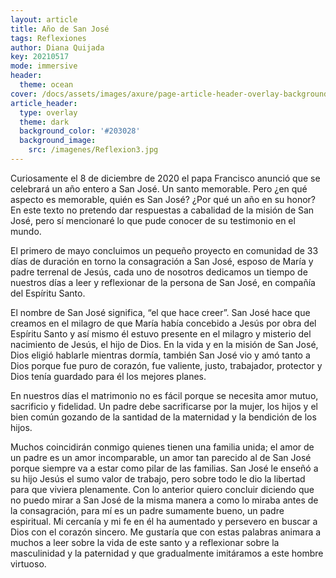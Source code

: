 ```yaml
---
layout: article
title: Año de San José
tags: Reflexiones
author: Diana Quijada
key: 20210517
mode: immersive
header:
  theme: ocean
cover: /docs/assets/images/axure/page-article-header-overlay-background-image.jpg
article_header:
  type: overlay
  theme: dark
  background_color: '#203028'
  background_image:
    src: /imagenes/Reflexion3.jpg
---
```

<!-- blank line -->
<!-- blank line -->
<!-- blank line -->
Curiosamente el 8 de diciembre de 2020 el papa Francisco anunció que se celebrará un año entero a San José. Un santo memorable. Pero ¿en qué aspecto es memorable, quién es San José? ¿Por qué un año en su honor? En este texto no pretendo dar respuestas a cabalidad de la misión de San José, pero sí mencionaré lo que pude conocer de su testimonio en el mundo.  

El primero de mayo concluimos un pequeño proyecto en comunidad de 33 días de duración en torno la consagración a San José, esposo de María y padre terrenal de Jesús, cada uno de nosotros dedicamos un tiempo de nuestros días a leer y reflexionar de la persona de San José, en compañía del Espíritu Santo.  

El nombre de San José significa, “el que hace creer”. San José hace que creamos en el milagro de que María había concebido a Jesús por obra del Espíritu Santo y así mismo él estuvo presente en el milagro y misterio del nacimiento de Jesús, el hijo de Dios. En la vida y en la misión de San José, Dios eligió hablarle mientras dormía, también San José vio y amó tanto a Dios porque fue puro de corazón, fue valiente, justo, trabajador, protector y Dios tenía guardado para él los mejores planes.  

En nuestros días el matrimonio no es fácil porque se necesita amor mutuo, sacrificio y fidelidad. Un padre debe sacrificarse por la mujer, los hijos y el bien común gozando de la santidad de la maternidad y la bendición de los hijos.  

Muchos coincidirán conmigo quienes tienen una familia unida; el amor de un padre es un amor incomparable, un amor tan parecido al de San José porque siempre va a estar como pilar de las familias. San José le enseñó a su hijo Jesús el sumo valor de trabajo, pero sobre todo le dio la libertad para que viviera plenamente.
Con lo anterior quiero concluir diciendo que no puedo mirar a San José de la misma manera a como lo miraba antes de la consagración, para mí es un padre sumamente bueno, un padre espiritual. Mi cercanía y mi fe en él ha aumentado y persevero en buscar a Dios con el corazón sincero. Me gustaría que con estas palabras animara a muchos a leer sobre la vida de este santo y a reflexionar sobre la masculinidad y la paternidad y que gradualmente imitáramos a este hombre virtuoso.
